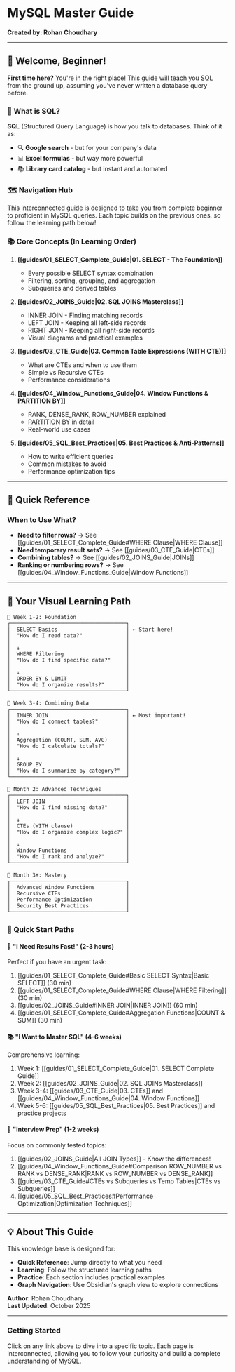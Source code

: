 # MySQL Master Guide
**Created by: Rohan Choudhary**

---

## 👋 Welcome, Beginner!

**First time here?** You're in the right place! This guide will teach you SQL from the ground up, assuming you've never written a database query before.

### 🎯 What is SQL?

**SQL** (Structured Query Language) is how you talk to databases. Think of it as:
- 🔍 **Google search** - but for your company's data
- 📊 **Excel formulas** - but way more powerful
- 📚 **Library card catalog** - but instant and automated

### 🗺️ Navigation Hub

This interconnected guide is designed to take you from complete beginner to proficient in MySQL queries. Each topic builds on the previous ones, so follow the learning path below!

### 📚 Core Concepts (In Learning Order)

1. **[[guides/01_SELECT_Complete_Guide|01. SELECT - The Foundation]]**
   - Every possible SELECT syntax combination
   - Filtering, sorting, grouping, and aggregation
   - Subqueries and derived tables

2. **[[guides/02_JOINS_Guide|02. SQL JOINS Masterclass]]**
   - INNER JOIN - Finding matching records
   - LEFT JOIN - Keeping all left-side records
   - RIGHT JOIN - Keeping all right-side records
   - Visual diagrams and practical examples

3. **[[guides/03_CTE_Guide|03. Common Table Expressions (WITH CTE)]]**
   - What are CTEs and when to use them
   - Simple vs Recursive CTEs
   - Performance considerations

4. **[[guides/04_Window_Functions_Guide|04. Window Functions & PARTITION BY]]**
   - RANK, DENSE_RANK, ROW_NUMBER explained
   - PARTITION BY in detail
   - Real-world use cases

5. **[[guides/05_SQL_Best_Practices|05. Best Practices & Anti-Patterns]]**
   - How to write efficient queries
   - Common mistakes to avoid
   - Performance optimization tips

---

## 🎯 Quick Reference

### When to Use What?

- **Need to filter rows?** → See [[guides/01_SELECT_Complete_Guide#WHERE Clause|WHERE Clause]]
- **Need temporary result sets?** → See [[guides/03_CTE_Guide|CTEs]]
- **Combining tables?** → See [[guides/02_JOINS_Guide|JOINs]]
- **Ranking or numbering rows?** → See [[guides/04_Window_Functions_Guide|Window Functions]]

---

## 📖 Your Visual Learning Path

```
🌱 Week 1-2: Foundation
┌─────────────────────────────────────┐
│  SELECT Basics                      │ ← Start here!
│  "How do I read data?"              │
│                                     │
│  ↓                                  │
│  WHERE Filtering                    │
│  "How do I find specific data?"     │
│                                     │
│  ↓                                  │
│  ORDER BY & LIMIT                   │
│  "How do I organize results?"       │
└─────────────────────────────────────┘

🌿 Week 3-4: Combining Data
┌─────────────────────────────────────┐
│  INNER JOIN                         │ ← Most important!
│  "How do I connect tables?"         │
│                                     │
│  ↓                                  │
│  Aggregation (COUNT, SUM, AVG)      │
│  "How do I calculate totals?"       │
│                                     │
│  ↓                                  │
│  GROUP BY                           │
│  "How do I summarize by category?"  │
└─────────────────────────────────────┘

🌳 Month 2: Advanced Techniques
┌─────────────────────────────────────┐
│  LEFT JOIN                          │
│  "How do I find missing data?"      │
│                                     │
│  ↓                                  │
│  CTEs (WITH clause)                 │
│  "How do I organize complex logic?" │
│                                     │
│  ↓                                  │
│  Window Functions                   │
│  "How do I rank and analyze?"       │
└─────────────────────────────────────┘

🚀 Month 3+: Mastery
┌─────────────────────────────────────┐
│  Advanced Window Functions          │
│  Recursive CTEs                     │
│  Performance Optimization           │
│  Security Best Practices            │
└─────────────────────────────────────┘
```

### 🎯 Quick Start Paths

#### 🚀 **"I Need Results Fast!"** (2-3 hours)
Perfect if you have an urgent task:
1. [[guides/01_SELECT_Complete_Guide#Basic SELECT Syntax|Basic SELECT]] (30 min)
2. [[guides/01_SELECT_Complete_Guide#WHERE Clause|WHERE Filtering]] (30 min)
3. [[guides/02_JOINS_Guide#INNER JOIN|INNER JOIN]] (60 min)
4. [[guides/01_SELECT_Complete_Guide#Aggregation Functions|COUNT & SUM]] (30 min)

#### 📚 **"I Want to Master SQL"** (4-6 weeks)
Comprehensive learning:
1. Week 1: [[guides/01_SELECT_Complete_Guide|01. SELECT Complete Guide]]
2. Week 2: [[guides/02_JOINS_Guide|02. SQL JOINs Masterclass]]
3. Week 3-4: [[guides/03_CTE_Guide|03. CTEs]] and [[guides/04_Window_Functions_Guide|04. Window Functions]]
4. Week 5-6: [[guides/05_SQL_Best_Practices|05. Best Practices]] and practice projects

#### 💼 **"Interview Prep"** (1-2 weeks)
Focus on commonly tested topics:
1. [[guides/02_JOINS_Guide|All JOIN Types]] - Know the differences!
2. [[guides/04_Window_Functions_Guide#Comparison ROW_NUMBER vs RANK vs DENSE_RANK|RANK vs ROW_NUMBER vs DENSE_RANK]]
3. [[guides/03_CTE_Guide#CTEs vs Subqueries vs Temp Tables|CTEs vs Subqueries]]
4. [[guides/05_SQL_Best_Practices#Performance Optimization|Optimization Techniques]]

---

## 💡 About This Guide

This knowledge base is designed for:
- **Quick Reference**: Jump directly to what you need
- **Learning**: Follow the structured learning paths
- **Practice**: Each section includes practical examples
- **Graph Navigation**: Use Obsidian's graph view to explore connections

**Author**: Rohan Choudhary  
**Last Updated**: October 2025

---

### Getting Started

Click on any link above to dive into a specific topic. Each page is interconnected, allowing you to follow your curiosity and build a complete understanding of MySQL.

